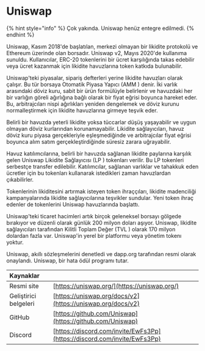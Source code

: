 # Uniswap

{% hint style="info" %}
Çok yakında. Uniswap henüz entegre edilmedi.
{% endhint %}

Uniswap, Kasım 2018'de başlatılan, merkezi olmayan bir likidite protokolü ve Ethereum üzerinde olan borsadır. Uniswap v2, Mayıs 2020'de kullanıma sunuldu. Kullanıcılar, ERC-20 tokenlerini bir ücret karşılığında takas edebilir veya ücret kazanmak için likidite havuzlarına token katkıda bulunabilir.

Uniswap'teki piyasalar, sipariş defterleri yerine likidite havuzları olarak çalışır. Bu tür borsaya Otomatik Piyasa Yapıcı  \(AMM \) denir. İki varlık arasındaki döviz kuru, sabit bir ürün formülüyle belirlenir ve havuzdaki her bir varlığın göreli ağırlığına bağlı olarak bir fiyat eğrisi boyunca hareket eder. Bu, arbitrajcıları nispi ağırlıkları yeniden dengelemek ve döviz kurunu normalleştirmek için likidite havuzlarına girmeye teşvik eder.

Belirli bir havuzda yeterli likidite yoksa tüccarlar düşüş yaşayabilir ve uygun olmayan döviz kurlarından korunamayabilir. Likidite sağlayıcıları, havuz döviz kuru piyasa gerçekleriyle eşleşmediğinde ve arbitrajcılar fiyat eğrisi boyunca alım satım gerçekleştirdiğinde süresiz zarara uğrayabilir.

Havuz katılımcılarına, belirli bir havuzda sağlanan likidite paylarına karşılık gelen Uniswap Likidite Sağlayıcısı  \(LP \) tokenları verilir. Bu LP tokenleri serbestçe transfer edilebilir. Katılımcılar, sağlanan varlıklar ve tahakkuk eden ücretler için bu tokenları kullanarak istedikleri zaman havuzlardan çıkabilirler.

Tokenlerinin likiditesini artırmak isteyen token ihraççıları, likidite madenciliği kampanyalarında likidite sağlayıcılarına teşvikler sundular. Yeni token ihraç edenler de tokenlerini Uniswap havuzlarında başlattı.

Uniswap'teki ticaret hacimleri artık birçok geleneksel borsayı gölgede bırakıyor ve düzenli olarak günlük 200 milyon doları aşıyor. Uniswap, likidite sağlayıcıları tarafından Kilitli Toplam Değer  \(TVL \) olarak 170 milyon dolardan fazla var. Uniswap'in yerel bir platformu veya yönetim tokenı yoktur.

Uniswap, akıllı sözleşmelerini denetledi ve dapp.org tarafından resmi olarak onaylandı. Uniswap, bir hata ödül programı tutar.

| Kaynaklar |  |
| :--- | :--- |
| Resmi site | [https://uniswap.org/](https://uniswap.org/) |
| Geliştirici belgeleri | [https://uniswap.org/docs/v2](https://uniswap.org/docs/v2) |
| GitHub | [https://github.com/Uniswap](https://github.com/Uniswap) |
| Discord | [https://discord.com/invite/EwFs3Pp](https://discord.com/invite/EwFs3Pp) |

